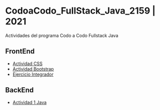 # CodoaCodo_FullStack_Java_2159 | 2021
Actividades del programa Codo a Codo Fullstack Java 

## FrontEnd

- [Actividad CSS](https://guidomartinez.github.io/CodoaCodo_FullStack_Java_2159/01_FrontEnd/02_CSS/CSS2.html)
- [Actividad Bootstrap](https://guidomartinez.github.io/CodoaCodo_FullStack_Java_2159/01_FrontEnd/03_Bootstrap/Actividad_Bootstrap.html)
- [Ejercicio Integrador](https://guidomartinez.github.io/CodoaCodo_FullStack_Java_2159/01_FrontEnd/Integrador/index.html)


## BackEnd

- [Actividad 1 Java](https://github.com/GuidoMartinez/CodoaCodo_FullStack_Java_2159/blob/main/02_BackEnd/Ej1/src/Main.java)